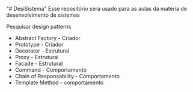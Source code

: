 "# DesiSistema" 
Esse repositório será usado para as aulas da matéria de desenvolvimento de sistemas

Pesquisar design patterns
- Abstract Factory - Criador
- Prototype - Criador
- Decorator - Estrutural
- Proxy - Estrutural
- Facade - Estrutural
- Command - Comportamento
- Chain of Responsability - Comportamento
- Template Method - comportamento